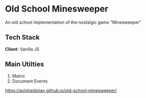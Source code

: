
# Old School Minesweeper

An old school implementation of the nostalgic game "Minesweeper"


## Tech Stack

**Client:** Vanilla JS




## Main Utilties

1. Matrix
2. Document Events


https://avishaidotan.github.io/old-school-minesweeper/
